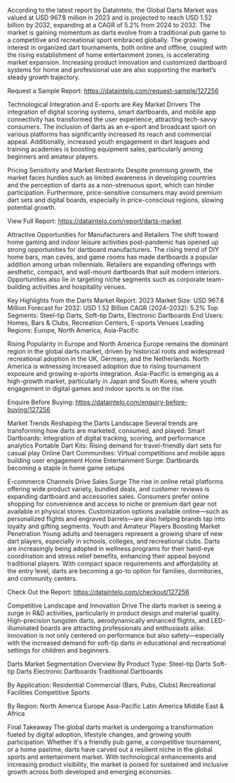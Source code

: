 According to the latest report by DataIntelo, the Global Darts Market was valued at USD 967.8 million in 2023 and is projected to reach USD 1.52 billion by 2032, expanding at a CAGR of 5.2% from 2024 to 2032. The market is gaining momentum as darts evolve from a traditional pub game to a competitive and recreational sport embraced globally.
The growing interest in organized dart tournaments, both online and offline, coupled with the rising establishment of home entertainment zones, is accelerating market expansion. Increasing product innovation and customized dartboard systems for home and professional use are also supporting the market’s steady growth trajectory.

Request a Sample Report: https://dataintelo.com/request-sample/127256

Technological Integration and E-sports are Key Market Drivers
The integration of digital scoring systems, smart dartboards, and mobile app connectivity has transformed the user experience, attracting tech-savvy consumers. The inclusion of darts as an e-sport and broadcast sport on various platforms has significantly increased its reach and commercial appeal.
Additionally, increased youth engagement in dart leagues and training academies is boosting equipment sales, particularly among beginners and amateur players.

Pricing Sensitivity and Market Restraints
Despite promising growth, the market faces hurdles such as limited awareness in developing countries and the perception of darts as a non-strenuous sport, which can hinder participation. Furthermore, price-sensitive consumers may avoid premium dart sets and digital boards, especially in price-conscious regions, slowing potential growth.

View Full Report: https://dataintelo.com/report/darts-market

Attractive Opportunities for Manufacturers and Retailers
The shift toward home gaming and indoor leisure activities post-pandemic has opened up strong opportunities for dartboard manufacturers. The rising trend of DIY home bars, man caves, and game rooms has made dartboards a popular addition among urban millennials.
Retailers are expanding offerings with aesthetic, compact, and wall-mount dartboards that suit modern interiors. Opportunities also lie in targeting niche segments such as corporate team-building activities and hospitality venues.

Key Highlights from the Darts Market Report:
2023 Market Size: USD 967.8 Million
Forecast for 2032: USD 1.52 Billion
CAGR (2024–2032): 5.2%
Top Segments: Steel-tip Darts, Soft-tip Darts, Electronic Dartboards
End Users: Homes, Bars & Clubs, Recreation Centers, E-sports Venues
Leading Regions: Europe, North America, Asia-Pacific

Rising Popularity in Europe and North America
Europe remains the dominant region in the global darts market, driven by historical roots and widespread recreational adoption in the UK, Germany, and the Netherlands. North America is witnessing increased adoption due to rising tournament exposure and growing e-sports integration.
Asia-Pacific is emerging as a high-growth market, particularly in Japan and South Korea, where youth engagement in digital games and indoor sports is on the rise.

Enquire Before Buying: https://dataintelo.com/enquiry-before-buying/127256

Market Trends Reshaping the Darts Landscape
Several trends are transforming how darts are marketed, consumed, and played:
Smart Dartboards: Integration of digital tracking, scoring, and performance analytics
Portable Dart Kits: Rising demand for travel-friendly dart sets for casual play
Online Dart Communities: Virtual competitions and mobile apps building user engagement
Home Entertainment Surge: Dartboards becoming a staple in home game setups

E-commerce Channels Drive Sales Surge
The rise in online retail platforms offering wide product variety, bundled deals, and customer reviews is expanding dartboard and accessories sales. Consumers prefer online shopping for convenience and access to niche or premium dart gear not available in physical stores.
Customization options available online—such as personalized flights and engraved barrels—are also helping brands tap into loyalty and gifting segments.
Youth and Amateur Players Boosting Market Penetration
Young adults and teenagers represent a growing share of new dart players, especially in schools, colleges, and recreational clubs. Darts are increasingly being adopted in wellness programs for their hand-eye coordination and stress relief benefits, enhancing their appeal beyond traditional players.
With compact space requirements and affordability at the entry level, darts are becoming a go-to option for families, dormitories, and community centers.

Check Out the Report: https://dataintelo.com/checkout/127256

Competitive Landscape and Innovation Drive
The darts market is seeing a surge in R&D activities, particularly in product design and material quality. High-precision tungsten darts, aerodynamically enhanced flights, and LED-illuminated boards are attracting professionals and enthusiasts alike.
Innovation is not only centered on performance but also safety—especially with the increased demand for soft-tip darts in educational and recreational settings for children and beginners.

Darts Market Segmentation Overview
By Product Type:
Steel-tip Darts
Soft-tip Darts
Electronic Dartboards
Traditional Dartboards

By Application:
Residential
Commercial (Bars, Pubs, Clubs)
Recreational Facilities
Competitive Sports

By Region:
North America
Europe
Asia-Pacific
Latin America
Middle East & Africa

Final Takeaway
The global darts market is undergoing a transformation fueled by digital adoption, lifestyle changes, and growing youth participation. Whether it's a friendly pub game, a competitive tournament, or a home pastime, darts have carved out a resilient niche in the global sports and entertainment market.
With technological enhancements and increasing product visibility, the market is poised for sustained and inclusive growth across both developed and emerging economies.

